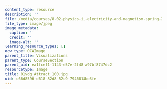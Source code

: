 ```yaml
---
content_type: resource
description: ''
file: /media/courses/8-02-physics-ii-electricity-and-magnetism-spring-2007/c66d8596d61882d852c97946818be3fe_01vdg_Attract_100.jpg
file_type: image/jpeg
image_metadata:
  caption: ''
  credit: ''
  image-alt: ''
learning_resource_types: []
ocw_type: OCWImage
parent_title: Visualizations
parent_type: CourseSection
parent_uid: ea1fcef1-1143-e57e-2f48-a97bf8747dc2
resourcetype: Image
title: 01vdg_Attract_100.jpg
uid: c66d8596-d618-82d8-52c9-7946818be3fe
---
```

